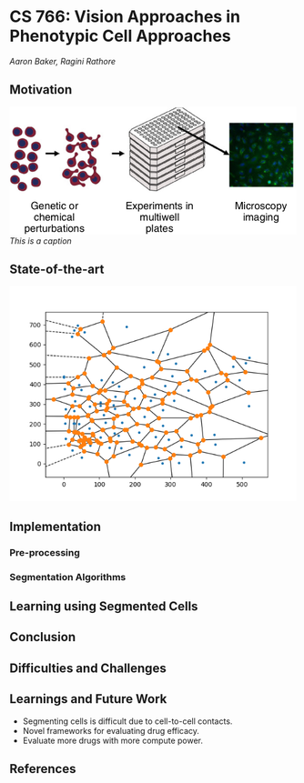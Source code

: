 # CS 766: Vision Approaches in Phenotypic Cell Approaches
_Aaron Baker, Ragini Rathore_
## Motivation
![](/Images/intro.png)
*This is  a caption*
## State-of-the-art
![](/Images/voronoi.png)
## Implementation
  ### Pre-processing
  ### Segmentation Algorithms
## Learning using Segmented Cells
## Conclusion
## Difficulties and Challenges
## Learnings and Future Work
- Segmenting cells is difficult due to cell-to-cell contacts.
- Novel frameworks for evaluating drug efficacy.
- Evaluate more drugs with more compute power.
## References


